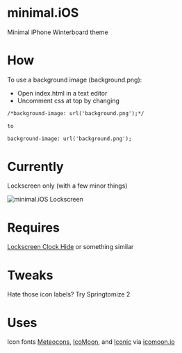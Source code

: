 minimal.iOS
===========

Minimal iPhone Winterboard theme

How
===========
To use a background image (background.png):
- Open index.html in a text editor
- Uncomment css at top by changing

```html
/*background-image: url('background.png');*/

to

background-image: url('background.png');
```

Currently
===========

Lockscreen only (with a few minor things)

![minimal.iOS Lockscreen](http://colbyfayock.com/minimal.ios/minimal.ios-winterboard-theme.png)

Requires
===========
[Lockscreen Clock Hide] or something similar

Tweaks
===========
Hate those icon labels? Try Springtomize 2

Uses
===========
Icon fonts [Meteocons], [IcoMoon], and [Iconic] via [icomoon.io]


[meteocons]: http://www.alessioatzeni.com/meteocons/
[IcoMoon]: http://www.alessioatzeni.com/meteocons/
[Iconic]: http://www.alessioatzeni.com/meteocons/
[icomoon.io]: http://www.icomoon.io
[Lockscreen Clock Hide]: http://modmyi.com/cydia/package.php?id=7808
